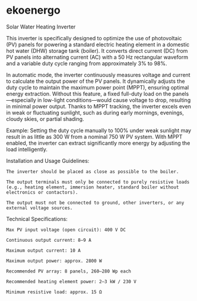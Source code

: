 # ekoenergo
Solar Water Heating Inverter

This inverter is specifically designed to optimize the use of photovoltaic (PV) panels for powering a standard electric heating element in a domestic hot water (DHW) storage tank (boiler). It converts direct current (DC) from PV panels into alternating current (AC) with a 50 Hz rectangular waveform and a variable duty cycle ranging from approximately 3% to 98%.

In automatic mode, the inverter continuously measures voltage and current to calculate the output power of the PV panels. It dynamically adjusts the duty cycle to maintain the maximum power point (MPPT), ensuring optimal energy extraction. Without this feature, a fixed full-duty load on the panels—especially in low-light conditions—would cause voltage to drop, resulting in minimal power output. Thanks to MPPT tracking, the inverter excels even in weak or fluctuating sunlight, such as during early mornings, evenings, cloudy skies, or partial shading.

Example: Setting the duty cycle manually to 100% under weak sunlight may result in as little as 300 W from a nominal 750 W PV system. With MPPT enabled, the inverter can extract significantly more energy by adjusting the load intelligently.

Installation and Usage Guidelines:

    The inverter should be placed as close as possible to the boiler.

    The output terminals must only be connected to purely resistive loads (e.g., heating element, immersion heater, standard boiler without electronics or contactors).

    The output must not be connected to ground, other inverters, or any external voltage sources.

Technical Specifications:

    Max PV input voltage (open circuit): 400 V DC

    Continuous output current: 8–9 A

    Maximum output current: 10 A

    Maximum output power: approx. 2800 W

    Recommended PV array: 8 panels, 260–280 Wp each

    Recommended heating element power: 2–3 kW / 230 V

    Minimum resistive load: approx. 15 Ω
